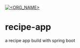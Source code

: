 [![<ORG_NAME>](https://circleci.com/<VCS>/<ORG_NAME>/<PROJECT_NAME>.svg?style=svg)](<LINK>)
# recipe-app
a recipe app build with spring boot 
